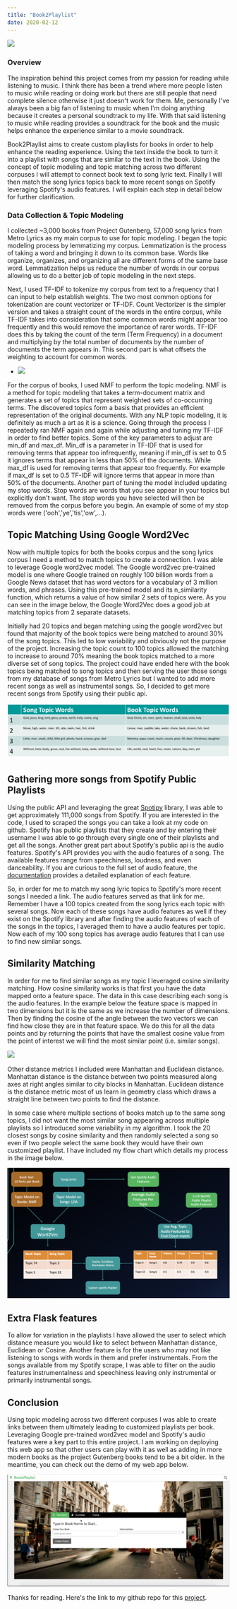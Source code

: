 ```yaml
---
title: "Book2Playlist"
date: 2020-02-12
---
```


![](https://www.sfcv.org/sites/default/files/styles/reduced_size/public/u43270/books_on_music_header.jpg?itok=A-yAy4jl)


### Overview

The inspiration behind this project comes from my passion for reading while listening to music. I think there has been a trend where more people listen to music while reading or doing work but there are still people that need complete silence otherwise it just doesn't work for them. Me, personally I've always been a big fan of listening to music when I'm doing anything because it creates a personal soundtrack to my life. With that said listening to music while reading provides a soundtrack for the book and the music helps enhance the experience similar to a movie soundtrack.

Book2Playlist aims to create custom playlists for books in order to help enhance the reading experience. Using the text inside the book to turn it into a playlist with songs that are similar to the text in the book. Using the concept of topic modeling and topic matching across two different corpuses I will attempt to connect book text to song lyric text. Finally I will then match the song lyrics topics back to more recent songs on Spotify leveraging Spotify's audio features. I will explain each step in detail below for further clarification.

### Data Collection & Topic Modeling

I collected ~3,000 books from Project Gutenberg, 57,000 song lyrics from Metro Lyrics as my main corpus to use for topic modeling. I began the topic modeling process by lemmatizing my corpus. Lemmatization is the process of taking a word and bringing it down to its common base. Words like organize, organizes, and organizing all are different forms of the same base word. Lemmatization helps us reduce the number of words in our corpus allowing us to do a better job of topic modeling in the next steps.

Next, I used TF-IDF to tokenize my corpus from text to a frequency that I can input to help establish weights. The two most common options for tokenization are count vectorizer or TF-IDF. Count Vectorizer is the simpler version and takes a straight count of the words in the entire corpus, while TF-IDF takes into consideration that some common words might appear too frequently and this would remove the importance of rarer words. TF-IDF does this by taking the count of the term (Term Frequency) in a document and multiplying by the total number of documents by the number of documents the term appears in. This second part is what offsets the weighting to account for common words.

- ![](https://cdn-images-1.medium.com/max/1600/1*8XpbsR4HdAHBXy5MgpIyug.png)

For the corpus of books, I used NMF to perform the topic modeling. NMF is a method for topic modeling that takes a term-document matrix and generates a set of topics that represent weighted sets of co-occurring terms. The discovered topics form a basis that provides an efficient representation of the original documents. With any NLP topic modeling, it is definitely as much a art as it is a science. Going through the process I repeatedly ran NMF again and again while adjusting and tuning my TF-IDF in order to find better topics. Some of the key parameters to adjust are min_df and max_df. Min_df is a parameter in TF-IDF that is used for removing terms that appear too infrequently, meaning if min_df is set to 0.5 it ignores terms that appear in less than 50% of the documents. While max_df is used for removing terms that appear too frequently. For example if max_df is set to 0.5 TF-IDF will ignore terms that appear in more than 50% of the documents. Another part of tuning the model included updating my stop words. Stop words are words that you see appear in your topics but explicitly don't want. The stop words you have selected will then be removed from the corpus before you begin. An example of some of my stop words were ('ooh','ye','tis','ow',...).

## Topic Matching Using Google Word2Vec

Now with multiple topics for both the books corpus and the song lyrics corpus I need a method to match topics to create a connection. I was able to leverage Google word2vec model. The Google word2vec pre-trained model is one where Google trained on roughly 100 billion words from a Google News dataset that has word vectors for a vocabulary of 3 million words, and phrases. Using this pre-trained model and its n_similarity function, which returns a value of how similar 2 sets of topics were. As you can see in the image below, the Google Word2Vec does a good job at matching topics from 2 separate datasets.

Initially had 20 topics and began matching using the google word2vec but found that majority of the book topics were being matched to around 30% of the song topics. This led to low variability and obviously not the purpose of the project. Increasing the topic count to 100 topics allowed the matching to increase to around 70% meaning the book topics matched to a more diverse set of song topics. The project could have ended here with the book topics being matched to song topics and then serving the user those songs from my database of songs from Metro Lyrics but I wanted to add more recent songs as well as instrumental songs. So, I decided to get more recent songs from Spotify using their public api.

![Topic Matching](/img/Topic_match.png)

## Gathering more songs from Spotify Public Playlists

Using the public API and leveraging the great [Spotipy](https://github.com/plamere/spotipy) library, I was able to get approximately 111,000 songs from Spotify. If you are interested in the code, I used to scraped the songs you can take a look at my code on github. Spotify has public playlists that they create and by entering their username I was able to go through every single one of their playlists and get all the songs. Another great part about Spotify's public api is the audio features. Spotify's API provides you with the audio features of a song. The available features range from speechiness, loudness, and even danceability. If you are curious to the full set of audio feature, the [documentation](https://developer.spotify.com/documentation/web-api/reference/tracks/get-audio-features/) provides a detailed explanation of each feature.

So, in order for me to match my song lyric topics to Spotify's more recent songs I needed a link. The audio features served as that link for me. Remember I have a 100 topics created from the song lyrics each topic with several songs. Now each of these songs have audio features as well if they exist on the Spotify library and after finding the audio features of each of the songs in the topics, I averaged them to have a audio features per topic. Now each of my 100 song topics has average audio features that I can use to find new similar songs.

## Similarity Matching

In order for me to find similar songs as my topic I leveraged cosine similarity matching. How cosine similarity works is that first you have the data mapped onto a feature space. The data in this case describing each song is the audio features. In the example below the feature space is mapped in two dimensions but it is the same as we increase the number of dimensions. Then by finding the cosine of the angle between the two vectors we can find how close they are in that feature space. We do this for all the data points and by returning the points that have the smallest cosine value from the point of interest we will find the most similar point (i.e. similar songs).

![](http://i0.wp.com/techinpink.com/wp-content/uploads/2017/07/cosine.png?resize=300%2C230)

Other distance metrics I included were Manhattan and Euclidean distance. Manhattan distance is the distance between two points measured along axes at right angles similar to city blocks in Manhattan. Euclidean distance is the distance metric most of us learn in geometry class which draws a straight line between two points to find the distance.

In some case where multiple sections of books match up to the same song topics, I did not want the most similar song appearing across multiple playlists so I introduced some variability in my algorithm. I took the 20 closest songs by cosine similarity and then randomly selected a song so even if two people select the same book they would have their own customized playlist. I have included my flow chart which details my process in the image below.

![Flow Chart](/img/Book2playlist_flow.png)

## Extra Flask features
To allow for variation in the playlists I have allowed the user to select which distance measure you would like to select between Manhattan distance, Euclidean or Cosine. Another feature is for the users who may not like listening to songs with words in them and prefer instrumentals. From the songs available from my Spotify scrape, I was able to filter on the audio features instrumentalness and speechiness leaving only instrumental or primarily instrumental songs.

## Conclusion

Using topic modeling across two different corpuses I was able to create links between them ultimately leading to customized playlists per book. Leveraging Google pre-trained word2vec model and Spotify's audio features were a key part to this entire project. I am working on deploying this web app so that other users can play with it as well as adding in more modern books as the project Gutenberg books tend to be a bit older. In the meantime, you can check out the demo of my web app below.

[![DEMO](/img/book2playlist_coverpic.png)](http://www.youtube.com/watch?v=xIzSUM5POFE)

Thanks for reading. Here's the link to my github repo for this [project](https://github.com/temunix2/Book2Playlist).
